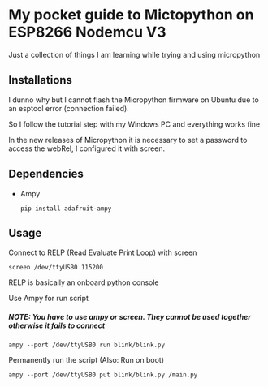 # My pocket guide to Mictopython on ESP8266 Nodemcu V3

Just a collection of things I am learning while trying and using micropython

## Installations

I dunno why but I cannot flash the Micropython firmware on Ubuntu due to an esptool error (connection failed).

So I follow the tutorial step with my Windows PC and everything works fine

In the new releases of Micropython it is necessary to set a password to access the webRel, I configured it with screen.

## Dependencies

- Ampy

    `pip install adafruit-ampy`

## Usage

Connect to RELP (Read Evaluate Print Loop) with screen

`screen /dev/ttyUSB0 115200` 

RELP is basically an onboard python console

Use Ampy for run script

##### NOTE: You have to use ampy or screen. They cannot be used together otherwise it fails to connect

`ampy --port /dev/ttyUSB0 run blink/blink.py`

Permanently run the script (Also: Run on boot)

`ampy --port /dev/ttyUSB0 put blink/blink.py /main.py`
